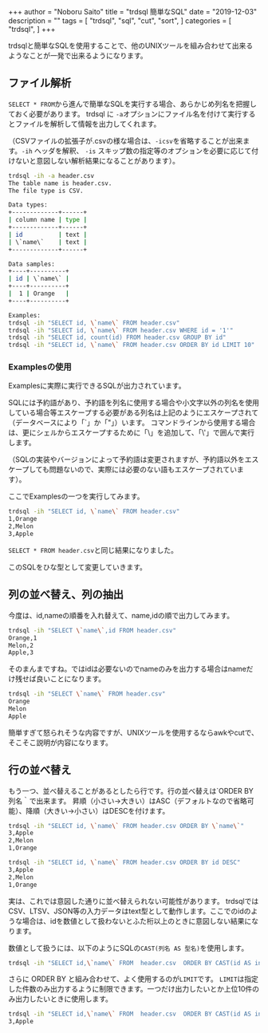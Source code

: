 +++
author = "Noboru Saito"
title = "trdsql 簡単なSQL"
date = "2019-12-03"
description = ""
tags = [
    "trdsql",
    "sql",
    "cut",
    "sort",
]
categories = [
    "trdsql",
]
+++

trdsqlと簡単なSQLを使用することで、他のUNIXツールを組み合わせて出来るようなことが一発で出来るようになります。

## ファイル解析

`SELECT * FROM`から進んで簡単なSQLを実行する場合、あらかじめ列名を把握しておく必要があります。
trdsql に `-a`オプションにファイル名を付けて実行するとファイルを解析して情報を出力してくれます。

（CSVファイルの拡張子が.csvの様な場合は、`-icsv`を省略することが出来ます。`-ih` ヘッダを解釈、 `-is` スキップ数の指定等のオプションを必要に応じて付けないと意図しない解析結果になることがあります）。

```sh
trdsql -ih -a header.csv
The table name is header.csv.
The file type is CSV.

Data types:
+-------------+------+
| column name | type |
+-------------+------+
| id          | text |
| \`name\`    | text |
+-------------+------+

Data samples:
+----+----------+
| id | \`name\` |
+----+----------+
|  1 | Orange   |
+----+----------+

Examples:
trdsql -ih "SELECT id, \`name\` FROM header.csv"
trdsql -ih "SELECT id, \`name\` FROM header.csv WHERE id = '1'"
trdsql -ih "SELECT id, count(id) FROM header.csv GROUP BY id"
trdsql -ih "SELECT id, \`name\` FROM header.csv ORDER BY id LIMIT 10"
```

### Examplesの使用

Examplesに実際に実行できるSQLが出力されています。

SQLには予約語があり、予約語を列名に使用する場合や小文字以外の列名を使用している場合等エスケープする必要がある列名は上記のようにエスケープされて（データベースにより「\`」か「"」）います。
コマンドラインから使用する場合は、更にシェルからエスケープするために「\」を追加して、「\\'」で囲んで実行します。

（SQLの実装やバージョンによって予約語は変更されますが、予約語以外をエスケープしても問題ないので、実際には必要のない語もエスケープされています）。

ここでExamplesの一つを実行してみます。

```sh {hl_lines=[1]}
trdsql -ih "SELECT id, \`name\` FROM header.csv"
1,Orange
2,Melon
3,Apple
```

`SELECT * FROM header.csv`と同じ結果になりました。

このSQLをひな型として変更していきます。

## 列の並べ替え、列の抽出

今度は、id,nameの順番を入れ替えて、name,idの順で出力してみます。

```sh {hl_lines=[1]}
trdsql -ih "SELECT \`name\`,id FROM header.csv"
Orange,1
Melon,2
Apple,3
```

そのまんまですね。ではidは必要ないのでnameのみを出力する場合はnameだけ残せば良いことになります。

```sh {hl_lines=[1]}
trdsql -ih "SELECT \`name\` FROM header.csv"
Orange
Melon
Apple
```

簡単すぎて怒られそうな内容ですが、UNIXツールを使用するならawkやcutで、そこそこ説明が内容になります。

## 行の並べ替え

もう一つ、並べ替えることがあるとしたら行です。行の並べ替えは`ORDER BY 列名｀で出来ます。
昇順（小さい→大きい）はASC（デフォルトなので省略可能）、降順（大きい→小さい）はDESCを付けます。

```sh {hl_lines=[1]}
trdsql -ih "SELECT id, \`name\` FROM header.csv ORDER BY \`name\`"
3,Apple
2,Melon
1,Orange
```

```sh {hl_lines=[1]}
trdsql -ih "SELECT id, \`name\` FROM header.csv ORDER BY id DESC"
3,Apple
2,Melon
1,Orange
```

実は、これでは意図した通りに並べ替えられない可能性があります。
trdsqlではCSV、LTSV、JSON等の入力データはtext型として動作します。ここでのidのような場合は、idを数値として扱わないとふた桁以上のときに意図しない結果になります。

数値として扱うには、以下のようにSQLの`CAST(列名 AS 型名)`を使用します。

```sh {hl_lines=[1]}
trdsql -ih "SELECT id,\`name\` FROM  header.csv  ORDER BY CAST(id AS int) DESC"
```

さらに ORDER BY と組み合わせて、よく使用するのが`LIMIT`です。
`LIMIT`は指定した件数のみ出力するように制限できます。一つだけ出力したいとか上位10件のみ出力したいときに使用します。

```sh {hl_lines=[1]}
trdsql -ih "SELECT id,\`name\` FROM  header.csv  ORDER BY CAST(id AS int) DESC LIMIT 1"
3,Apple
```
